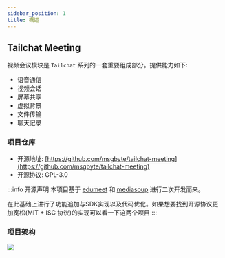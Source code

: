 ```yaml
---
sidebar_position: 1
title: 概述
---
```


## Tailchat Meeting

视频会议模块是 `Tailchat` 系列的一套重要组成部分。提供能力如下:
- 语音通信
- 视频会话
- 屏幕共享
- 虚拟背景
- 文件传输
- 聊天记录

### 项目仓库

- 开源地址: [https://github.com/msgbyte/tailchat-meeting](https://github.com/msgbyte/tailchat-meeting)
- 开源协议: GPL-3.0

:::info 开源声明
本项目基于 [edumeet](https://github.com/edumeet/edumeet) 和 [mediasoup](https://github.com/versatica/mediasoup) 进行二次开发而来。

在此基础上进行了功能追加与SDK实现以及代码优化。如果想要找到开源协议更加宽松(MIT + ISC 协议)的实现可以看一下这两个项目
:::


### 项目架构

![](/img/architecture/meeting.excalidraw.svg)
